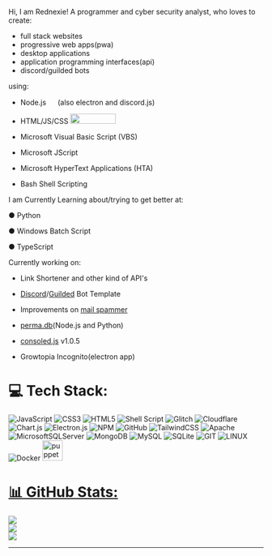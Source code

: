 Hi, I am Rednexie! A programmer and cyber security analyst, who loves to create:

- full stack websites
- progressive web apps(pwa)
- desktop applications
- application programming interfaces(api)
- discord/guilded bots

using:


- Node.js <img src='https://encrypted-tbn0.gstatic.com/images?q=tbn:ANd9GcR_5WV7VpA7O5nDNXRiO9WhuwwGvVHwTc5Nww&usqp=CAU' width="15" height="15"></img> (also electron and discord.js)

- HTML/JS/CSS  <img src='https://cdn.vectorstock.com/i/preview-1x/25/67/set-three-icons-html-css-javascript-vector-26022567.jpg' width="90" height="20"></img>

- Microsoft Visual Basic Script (VBS)

- Microsoft JScript

- Microsoft HyperText Applications (HTA)

- Bash Shell Scripting



I am Currently Learning about/trying to get better at:



● Python

● Windows Batch Script

● TypeScript



 Currently working on:



- Link Shortener and other kind of API's

- [Discord](https://github.com/Rednexie/discord-template)/[Guilded](https://github.com/Rednexie/guilded-template) Bot Template

- Improvements on [mail spammer](https://github.com/Rednexie/mail-interface) 

- [perma.db](https://npmjs.com/perma.db)(Node.js and Python)

- [consoled.js](https://npmjs.com/consoled.js) v1.0.5

- Growtopia Incognito(electron app)



# 💻 Tech Stack:
![JavaScript](https://img.shields.io/badge/javascript-%23323330.svg?style=for-the-badge&logo=javascript&logoColor=%23F7DF1E) ![CSS3](https://img.shields.io/badge/css3-%231572B6.svg?style=for-the-badge&logo=css3&logoColor=white) ![HTML5](https://img.shields.io/badge/html5-%23E34F26.svg?style=for-the-badge&logo=html5&logoColor=white) ![Shell Script](https://img.shields.io/badge/shell_script-%23121011.svg?style=for-the-badge&logo=gnu-bash&logoColor=white) ![Glitch](https://img.shields.io/badge/glitch-%233333FF.svg?style=for-the-badge&logo=glitch&logoColor=white) ![Cloudflare](https://img.shields.io/badge/Cloudflare-F38020?style=for-the-badge&logo=Cloudflare&logoColor=white) ![Chart.js](https://img.shields.io/badge/chart.js-F5788D.svg?style=for-the-badge&logo=chart.js&logoColor=white) ![Electron.js](https://img.shields.io/badge/Electron-191970?style=for-the-badge&logo=Electron&logoColor=white) ![NPM](https://img.shields.io/badge/NPM-%23000000.svg?style=for-the-badge&logo=npm&logoColor=white) ![GitHub](https://img.shields.io/badge/GitHub-%23121011.svg?style=for-the-badge&logo=github&logoColor=white) ![TailwindCSS](https://img.shields.io/badge/tailwindcss-%2338B2AC.svg?style=for-the-badge&logo=tailwind-css&logoColor=white) ![Apache](https://img.shields.io/badge/apache-%23D42029.svg?style=for-the-badge&logo=apache&logoColor=white) ![MicrosoftSQLServer](https://img.shields.io/badge/Microsoft%20SQL%20Sever-CC2927?style=for-the-badge&logo=microsoft%20sql%20server&logoColor=white) ![MongoDB](https://img.shields.io/badge/MongoDB-%234ea94b.svg?style=for-the-badge&logo=mongodb&logoColor=white) ![MySQL](https://img.shields.io/badge/mysql-%2300f.svg?style=for-the-badge&logo=mysql&logoColor=white) ![SQLite](https://img.shields.io/badge/sqlite-%2307405e.svg?style=for-the-badge&logo=sqlite&logoColor=white) ![GIT](https://img.shields.io/badge/Git-fc6d26?style=for-the-badge&logo=git&logoColor=white) ![LINUX](https://img.shields.io/badge/Linux-FCC624?style=for-the-badge&logo=linux&logoColor=black) ![Docker](https://img.shields.io/badge/docker-%230db7ed.svg?style=for-the-badge&logo=docker&logoColor=white) <a href="https://github.com/puppeteer/puppeteer" target="_blank" rel="noreferrer"> <img src="https://www.vectorlogo.zone/logos/pptrdev/pptrdev-official.svg" alt="puppeteer" width="40" height="40"/> </a> <a href="https://www.sqlite.org/" target="_blank" rel="noreferrer">
# 📊 GitHub Stats:
![](https://github-readme-stats.vercel.app/api?username=Rednexie&theme=dark&hide_border=false&include_all_commits=false&count_private=false)<br/>
![](https://github-readme-streak-stats.herokuapp.com/?user=Rednexie&theme=dark&hide_border=false)<br/>
![](https://github-readme-stats.vercel.app/api/top-langs/?username=Rednexie&theme=dark&hide_border=false&include_all_commits=false&count_private=false&layout=compact)

---
<!-- Proudly created with GPRM ( https://gprm.itsvg.in ) -->
